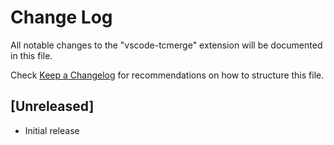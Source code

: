 # Change Log
All notable changes to the "vscode-tcmerge" extension will be documented in this file.

Check [Keep a Changelog](http://keepachangelog.com/) for recommendations on how to structure this file.

## [Unreleased]
- Initial release